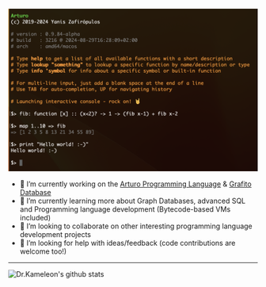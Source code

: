 ![Hello world](https://github.com/drkameleon/drkameleon/raw/main/welcome.png)

- 🔭 I’m currently working on the [Arturo Programming Language](https://github.com/arturo-lang/arturo) & [Grafito Database](https://github.com/arturo-lang/grafito)
- 🌱 I’m currently learning more about Graph Databases, advanced SQL and Programming language development (Bytecode-based VMs included)
- 👯 I’m looking to collaborate on other interesting programming language development projects
- 🤔 I’m looking for help with ideas/feedback (code contributions are welcome too!)

----

![Dr.Kameleon's github stats](https://github-readme-stats.vercel.app/api?username=drkameleon&show_icons=true&theme=default)
